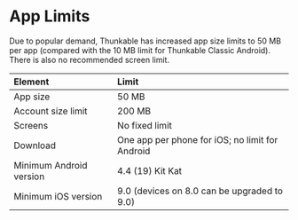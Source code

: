 # App Limits

Due to popular demand, Thunkable has increased app size limits to 50 MB per app \(compared with the 10 MB limit for Thunkable Classic Android\). There is also no recommended screen limit.

| Element | Limit |
| :--- | :--- |
| App size | 50 MB |
| Account size limit | 200 MB |
| Screens | No fixed limit |
| Download | One app per phone for iOS; no limit for Android |
| Minimum Android version | 4.4 \(19\) Kit Kat |
| Minimum iOS version | 9.0 \(devices on 8.0 can be upgraded to 9.0\) |

